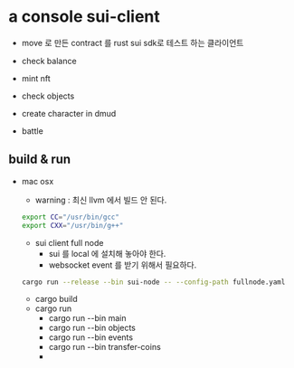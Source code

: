 # a console sui-client

* move 로 만든 contract 를 rust sui sdk로 테스트 하는 클라이언트
  
* check balance 
* mint nft
* check objects
* create character in dmud
* battle 


## build & run

* mac osx

    * warning : 최신 llvm 에서 빌드 안 된다. 
    ```bash
    export CC="/usr/bin/gcc"
    export CXX="/usr/bin/g++"
    ```

    * sui client full node
      * sui 를 local 에 설치해 놓아야 한다.
      * websocket event 를 받기 위해서 필요하다.
    ```bash
    cargo run --release --bin sui-node -- --config-path fullnode.yaml
    ```
  
    * cargo build
    * cargo run
      * cargo run --bin main
      * cargo run --bin objects
      * cargo run --bin events
      * cargo run --bin transfer-coins
      * 



